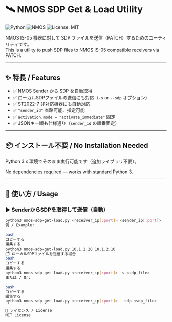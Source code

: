 # 🛰️ NMOS SDP Get & Load Utility

![Python](https://img.shields.io/badge/python-3.6%2B-blue.svg)
![NMOS](https://img.shields.io/badge/NMOS-IS--05-informational)
![License: MIT](https://img.shields.io/badge/license-MIT-green)

NMOS IS-05 機器に対して SDP ファイルを送信（PATCH）するためのユーティリティです。  
This is a utility to push SDP files to NMOS IS-05 compatible receivers via PATCH.

---

## ✨ 特長 / Features

- ✅ NMOS Sender から SDP を自動取得
- ✅ ローカルSDPファイルの送信にも対応（`-s` or `--sdp` オプション）
- ✅ ST2022-7 非対応機器にも自動対応
- ✅ `"sender_id"` 省略可能、指定可能
- ✅ `activation.mode = "activate_immediate"` 固定
- ✅ JSONキー順も仕様通り（`sender_id` の順番固定）

---

## 📦 インストール不要 / No Installation Needed

Python 3.x 環境でそのまま実行可能です（追加ライブラリ不要）。

No dependencies required — works with standard Python 3.

---

## 🚀 使い方 / Usage

### ▶️ SenderからSDPを取得して送信（自動）

```bash
python3 nmos-sdp-get-load.py <receiver_ip[:port]> <sender_ip[:port]>
例 / Example:

bash
コピーする
編集する
python3 nmos-sdp-get-load.py 10.1.2.20 10.1.2.10
🗂 ローカルSDPファイルを送信する場合
bash
コピーする
編集する
python3 nmos-sdp-get-load.py <receiver_ip[:port]> -s <sdp_file>
または / Or:

bash
コピーする
編集する
python3 nmos-sdp-get-load.py <receiver_ip[:port]> --sdp <sdp_file>

📄 ライセンス / License
MIT License
